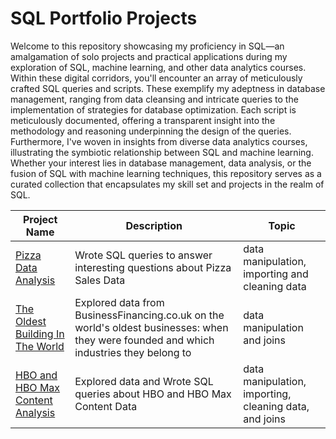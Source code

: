 # SQL Portfolio Projects
Welcome to this repository showcasing my proficiency in SQL—an amalgamation of solo projects and practical applications during my exploration of SQL, machine learning, and other data analytics courses. Within these digital corridors, you'll encounter an array of meticulously crafted SQL queries and scripts. These exemplify my adeptness in database management, ranging from data cleansing and intricate queries to the implementation of strategies for database optimization. Each script is meticulously documented, offering a transparent insight into the methodology and reasoning underpinning the design of the queries. Furthermore, I've woven in insights from diverse data analytics courses, illustrating the symbiotic relationship between SQL and machine learning. Whether your interest lies in database management, data analysis, or the fusion of SQL with machine learning techniques, this repository serves as a curated collection that encapsulates my skill set and projects in the realm of SQL.

Project Name  | Description   |  Topic
------------- | ------------- | ------------------
[Pizza Data Analysis](https://github.com/RYGcode/SQL-Portfolio-Projects/tree/main/Pizza%20Data%20Analysis)  | Wrote SQL queries to answer interesting questions about Pizza Sales Data | data manipulation, importing and cleaning data
[The Oldest Building In The World](https://github.com/RYGcode/SQL-Portfolio-Projects/tree/main/The%20Oldest%20Building%20In%20The%20World)  | Explored data from BusinessFinancing.co.uk on the world's oldest businesses: when they were founded and which industries they belong to | data manipulation and joins
[HBO and HBO Max Content Analysis](https://github.com/RYGcode/SQL-Portfolio-Projects/tree/main/HBO%20and%20HBO%20Max%20Content)  | Explored data and Wrote SQL queries about HBO and HBO Max Content Data | data manipulation, importing, cleaning data, and joins
